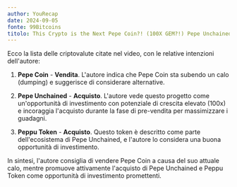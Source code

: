 ```yaml
---
author: YouRecap
date: 2024-09-05
fonte: 99Bitcoins
titolo: This Crypto is the Next Pepe Coin?! (100X GEM?!) Pepe Unchained
---
```


Ecco la lista delle criptovalute citate nel video, con le relative intenzioni dell'autore:

1. **Pepe Coin** - **Vendita**. L'autore indica che Pepe Coin sta subendo un calo (dumping) e suggerisce di considerare alternative.
   
2. **Pepe Unchained** - **Acquisto**. L'autore vede questo progetto come un'opportunità di investimento con potenziale di crescita elevato (100x) e incoraggia l'acquisto durante la fase di pre-vendita per massimizzare i guadagni.

3. **Peppu Token** - **Acquisto**. Questo token è descritto come parte dell'ecosistema di Pepe Unchained, e l'autore lo considera una buona opportunità di investimento.

In sintesi, l'autore consiglia di vendere Pepe Coin a causa del suo attuale calo, mentre promuove attivamente l'acquisto di Pepe Unchained e Peppu Token come opportunità di investimento promettenti.
